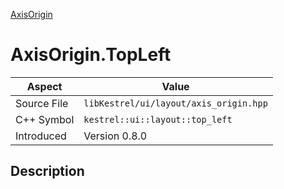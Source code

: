 [AxisOrigin](index.md)
# AxisOrigin.TopLeft
| Aspect | Value |
| --- | --- |
| Source File | `libKestrel/ui/layout/axis_origin.hpp` |
| C++ Symbol | `kestrel::ui::layout::top_left` |
| Introduced | Version 0.8.0 |
## Description
